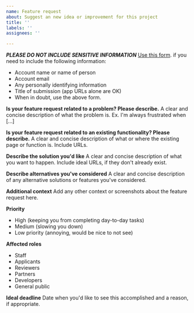 ```yaml
---
name: Feature request
about: Suggest an new idea or improvement for this project
title: ''
labels: ''
assignees: ''

---
```


_**PLEASE DO NOT INCLUDE SENSITIVE INFORMATION**_
[Use this form](https://docs.google.com/forms/d/e/1FAIpQLSdcn68IgWuk5-YyXF8ZuVK5Dxj5az6eemmLlqDsghJwEmxY6A/viewform). if you need to include the following information:
- Account name or name of person
- Account email
- Any personally identifying information
- Title of submission (app URLs alone are OK)
- When in doubt, use the above form.

**Is your feature request related to a problem? Please describe.**
A clear and concise description of what the problem is. Ex. I'm always frustrated when [...]

**Is your feature request related to an existing functionality? Please describe.**
A clear and concise description of what or where the existing page or function is. Include URLs.

**Describe the solution you'd like**
A clear and concise description of what you want to happen. Include ideal URLs, if they don't already exist.

**Describe alternatives you've considered**
A clear and concise description of any alternative solutions or features you've considered.

**Additional context**
Add any other context or screenshots about the feature request here.

**Priority**
- High (keeping you from completing day-to-day tasks)
- Medium (slowing you down)
- Low priority (annoying, would be nice to not see)

**Affected roles**
- Staff
- Applicants
- Reviewers
- Partners
- Developers
- General public

**Ideal deadline**
Date when you'd like to see this accomplished and a reason, if appropriate.
